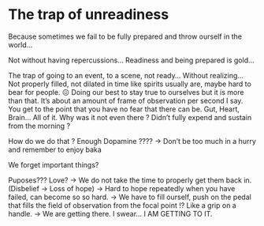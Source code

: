 # The trap of unreadiness

Because sometimes we fail to be fully prepared and throw ourself in the world…

Not without having repercussions… Readiness and being prepared is gold…

The trap of going to an event, to a scene, not ready… Without realizing… Not properly filled, not dilated in time like spirits usually are, maybe hard to bear for people. 😖
Doing our best to stay true to ourselves but it is more than that.
It’s about an amount of frame of observation per second I say.
You get to the point that you have no fear that there can be.
Gut, Heart, Brain… All of it. Why was it not even there ?
Didn’t fully expend and sustain from the morning ?

How do we do that ? Enough Dopamine ???? → Don’t be too much in a hurry and remember to enjoy baka 

We forget important things?

Puposes??? Love? → We do not take the time to properly get them back in. (Disbelief → Loss of hope) → Hard to hope repeatedly when you have failed, can become so so hard. → We have to fill ourself, push on the pedal that fills the field of observation from the focal point !? Like a grip on a handle. → We are getting there. I swear… I AM GETTING TO IT.